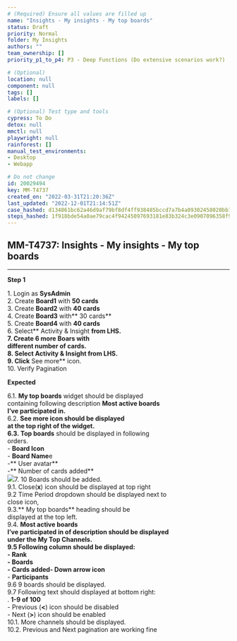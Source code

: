```yaml
---
# (Required) Ensure all values are filled up
name: "Insights - My insights - My top boards"
status: Draft
priority: Normal
folder: My Insights
authors: ""
team_ownership: []
priority_p1_to_p4: P3 - Deep Functions (Do extensive scenarios work?)

# (Optional)
location: null
component: null
tags: []
labels: []

# (Optional) Test type and tools
cypress: To Do
detox: null
mmctl: null
playwright: null
rainforest: []
manual_test_environments:
- Desktop
- Webapp

# Do not change
id: 20029494
key: MM-T4737
created_on: "2022-03-31T21:20:36Z"
last_updated: "2022-12-01T21:14:51Z"
case_hashed: d134861bc62a46d9af79bf8df4ff938485bccd7a7b4a09302458020bb7d3a8f49248d78e5817ae1c8ef4c2b145bd6c66
steps_hashed: 1f918bde54a0ae79cac4f94245097693181e83b324c3e0907096358f9086cf66216dd7b18a0d61019e5ab5b141bf9896
---
```


<!-- (Auto-generated) Based on frontmatter's "key" and "name" -->

## MM-T4737: Insights - My insights - My top boards

---

**Step 1**

1\. Login as **SysAdmin**\
2\. Create **Board1** with **50 cards**\
3\. Create **Board2** with **40 cards**\
4\. Create **Board3** with\*\* 30 cards\*\*\
5\. Create **Board4** with **40 cards**\
6\. Select\*\* Activity & Insight **from LHS.\
7\. Create 6 more Boars with\
different number of cards.\
8\. Select **Activity & Insight** from LHS.\
9\. Click** See more\*\* icon.\
10\. Verify Pagination

**Expected**

6.1. **My top boards** widget should be displayed\
containing following description **Most active boards\
I’ve participated in.**\
6.2. **See more **icon should be displayed\
at the top right of the widget.\
6.3.** Top boards** should be displayed in following\
orders.\
\- **Board Icon**\
\- **Board Name**e\
\-\*\* User avatar\*\*\
\-\*\* Number of cards added\*\*\
![](https://smartbear-tm4j-prod-us-west-2-attachment-rich-text.s3.us-west-2.amazonaws.com/embedded-f3277290f945470c4add5d21ef3dc7ca7b74388fc7152bfb6b99ae58c66a95a8-1649179991837-1649179991837.png)7. 10 Boards should be added.\
9.1. Close(**x**) icon should be displayed at top right\
9.2 Time Period dropdown should be displayed next to\
close icon,\
9.3.\*\* My top boards\*\* heading should be\
displayed at the top left.\
9.4. **Most active boards\
I’ve participated in of **description should be displayed\
under the **My Top Channels.**\
9.5 Following column should be displayed:\
\- **Rank**\
\- **Boards**\
\- **Cards added**-** Down arrow icon**\
\- **Participants**\
9.6 9 boards should be displayed.\
9.7 Following text should displayed at bottom right:\
. **1-9 of 100**\
\- Previous (**<**) icon should be disabled\
\- Next (**>**) icon should be enabled\
10.1. More channels should be displayed.\
10.2. Previous and Next pagination are working fine

